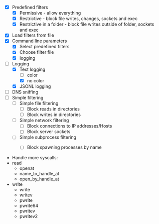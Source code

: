
- [x] Predefined filters
    - [x] Permissive - allow everything
    - [x] Restrictive - block file writes, changes, sockets and exec
    - [x] Restrictive in a folder - block file writes outside of folder, sockets and exec
- [x] Load filters from file
- [x] Command line parameters
    - [x] Select predefined filters
    - [x] Choose filter file
    - [x] logging
- [ ] Logging
    - [x] Text logging 
        - [ ] color
        - [x] no color
    - [x] JSONL logging
- [ ] DNS sniffing
- [ ] Simple filtering
  - [ ] Simple file filtering
    - [ ] Block reads in directories
    - [ ] Block writes in directories
  - [ ] Simple network filtering
    - [ ] Block connections to IP addresses/Hosts
    - [ ] Block server sockets
  - [ ] Simple subprocess filtering
    - [ ] Block spawning processes by name



 - Handle more syscalls:
  - read
    - openat
    - name_to_handle_at
    - open_by_handle_at
  - write
    - write
    - writev
    - pwrite
    - pwrite64
    - pwritev
    - pwritev2
